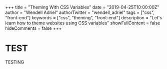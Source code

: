 +++
title = "Theming With CSS Variables"
date = "2019-04-25T10:00:00Z"
author = "Wendell Adriel"
authorTwitter = "wendell_adriel"
tags = ["css", "front-end"]
keywords = ["css", "theming", "front-end"]
description = "Let's learn how to theme websites using CSS variables"
showFullContent = false
hideComments = false
+++

# TEST

TESTING
